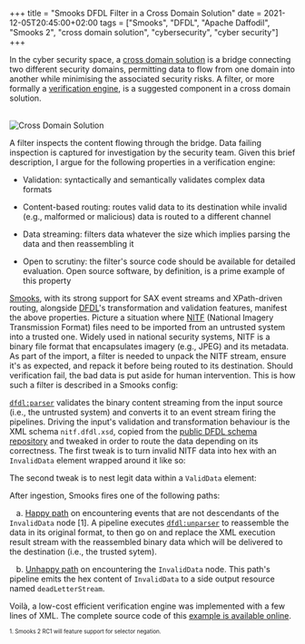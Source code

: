 +++
title = "Smooks DFDL Filter in a Cross Domain Solution"
date = 2021-12-05T20:45:00+02:00
tags = ["Smooks", "DFDL", "Apache Daffodil", "Smooks 2", "cross domain solution", "cybersecurity", "cyber security"]
+++

In the cyber security space, a [cross domain solution](https://www.cyber.gov.au/acsc/view-all-content/publications/fundamentals-cross-domain-solutions) is a bridge connecting two different security domains, permitting data to flow from one domain into another while minimising the associated security risks. A filter, or more formally a [verification engine](https://www.ncsc.gov.uk/collection/cross-domain-solutions/using-the-principles/content-based-attack-protection), is a suggested component in a cross domain solution.

<br/>
<img src="/images/cross-domain-solution.png" alt="Cross Domain Solution"/>
<br/>

A filter inspects the content flowing through the bridge. Data failing inspection is captured for investigation by the security team. Given this brief description, I argue for the following properties in a verification engine:

* Validation: syntactically and semantically validates complex data formats

* Content-based routing: routes valid data to its destination while invalid (e.g., malformed or malicious) data is routed to a different channel

* Data streaming: filters data whatever the size which implies parsing the data and then reassembling it

* Open to scrutiny: the filter's source code should be available for detailed evaluation. Open source software, by definition, is a prime example of this property

[Smooks](https://www.smooks.org/v2/), with its strong support for SAX event streams and XPath-driven routing, alongside [DFDL](https://daffodil.apache.org/)'s transformation and validation features, manifest the above properties. Picture a situation where [NITF](https://en.wikipedia.org/wiki/National_Imagery_Transmission_Format) (National Imagery Transmission Format) files need to be imported from an untrusted system into a trusted one. Widely used in national security systems, NITF is a binary file format that encapsulates imagery (e.g., JPEG) and its metadata. As part of the import, a filter is needed to unpack the NITF stream, ensure it's as expected, and repack it before being routed to its destination. Should verification fail, the bad data is put aside for human intervention. This is how such a filter is described in a Smooks config:

<script src="https://gist.github.com/claudemamo/56d73cf6af94a6eae4928beaf60a0e92.js?file=smooks-config.xml"></script>

[`dfdl:parser`](https://gist.github.com/claudemamo/56d73cf6af94a6eae4928beaf60a0e92#file-smooks-config-xml-L6) validates the binary content streaming from the input source (i.e., the untrusted system) and converts it to an event stream firing the pipelines. Driving the input's validation and transformation behaviour is the XML schema `nitf.dfdl.xsd`, copied from the [public DFDL schema repository](https://github.com/DFDLSchemas/NITF) and tweaked in order to route the data depending on its correctness. The first tweak is to turn invalid NITF data into hex with an `InvalidData` element wrapped around it like so:

<script src="https://gist.github.com/claudemamo/56d73cf6af94a6eae4928beaf60a0e92.js?file=bad-data.xml"></script>

The second tweak is to nest legit data within a `ValidData` element:

<script src="https://gist.github.com/claudemamo/56d73cf6af94a6eae4928beaf60a0e92.js?file=good-data.xml"></script>

After ingestion, Smooks fires one of the following paths:

&nbsp;&nbsp; a. [Happy path](https://gist.github.com/claudemamo/56d73cf6af94a6eae4928beaf60a0e92#file-smooks-config-xml-L8-L20) on encountering events that are not descendants of the `InvalidData` node [1]. A pipeline executes [`dfdl:unparser`](https://gist.github.com/claudemamo/56d73cf6af94a6eae4928beaf60a0e92#file-smooks-config-xml-L16-L17) to reassemble the data in its original format, to then go on and replace the XML execution result stream with the reassembled binary data which will be delivered to the destination (i.e., the trusted sytem).

&nbsp;&nbsp; b. [Unhappy path](https://gist.github.com/claudemamo/56d73cf6af94a6eae4928beaf60a0e92#file-smooks-config-xml-L22-L33) on encountering the `InvalidData` node. This path's pipeline emits the hex content of `InvalidData` to a side output resource named `deadLetterStream`.

Voilà, a low-cost efficient verification engine was implemented with a few lines of XML. The complete source code of this [example is available online](https://github.com/smooks/smooks-examples/tree/master/cross-domain-solution).

<sub><sup>1. Smooks 2 RC1 will feature support for selector negation.</sup></sub>
